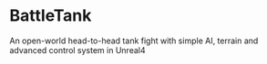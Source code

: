 # BattleTank
An open-world head-to-head tank fight with simple AI, terrain and advanced control system in Unreal4
